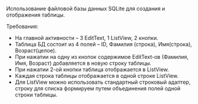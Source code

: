Использование файловой базы данных SQLite для создания и отображения таблицы.

Требования:

 - На главной активности – 3 EditText, 1 ListView, 2 кнопки.  
 - Таблица БД состоит из 4 полей – ID, Фамилия (строка), Имя(строка), Возраст(целое).  
 - При нажатии на одну из кнопок содержимое EditText-ов (Фамилия, Имя, Возраст) добавляется в новую строку таблицы.  
 - При нажатии 2-ой кнопки таблица отображается в ListView.  
 - Каждая строка таблицы отображается в одной строке ListView.  
 - Для ListView можно использовать стандартный строковый адаптер, строку для списка формируем путем объединения полей одной строки таблицы.
